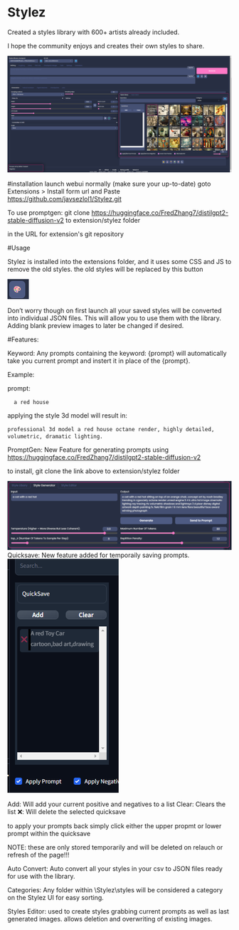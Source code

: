 # Stylez

Created a styles library with 600+ artists already included.

I hope the community enjoys and creates their own styles to share.

<img src="screenshots/Screenshot 2023-10-03 141019.png" alt="Alt text" title="Optional title">


#installation 
launch webui normally (make sure your up-to-date) goto Extensions > Install form url and Paste
https://github.com/javsezlol1/Stylez.git

To use promptgen:
git clone https://huggingface.co/FredZhang7/distilgpt2-stable-diffusion-v2 to extension/stylez folder

in the URL for extension's git repository


#Usage

Stylez is installed into the extensions folder, and it uses some CSS and JS to remove the old styles.
the old styles will be replaced by this button

<img src="screenshots/Screenshot 2023-10-03 141150.png" alt="Alt text" title="Optional title">

Don’t worry though on first launch all your saved styles will be converted into individual JSON files.
This will allow you to use them with the library. Adding blank preview images to later be changed if desired.

#Features:

Keyword:
Any prompts containing the keyword: {prompt} will automatically take you current prompt and instert it in place of the {prompt}.

  Example:
  
  prompt:
      
      a red house
      
applying the style 3d model will result in: 

    professional 3d model a red house octane render, highly detailed, volumetric, dramatic lighting.
PromptGen:
New Feature for generating prompts
using https://huggingface.co/FredZhang7/distilgpt2-stable-diffusion-v2

to install, git clone the link above to extension/stylez folder

<img src="screenshots/Screenshot 2023-10-123.png" alt="Alt text" title="Optional title">
Quicksave:
New feature added for temporaily saving prompts.
<img src="screenshots/Screenshot 2023-10-04 191935.png" alt="Alt text" title="Optional title">


Add: Will add your current positive and negatives to a list
Clear: Clears the list
❌: Will delete the selected quicksave

to apply your prompts back simply click either the upper propmt or lower prompt within the quicksave

NOTE: these are only stored temporarily and will be deleted on relauch or refresh of the page!!!

Auto Convert:
Auto convert all your styles in your csv to JSON files ready for use with the library.

Categories:
Any folder within \Stylez\styles will be considered a category on the Stylez UI for easy sorting.

Styles Editor:
used to create styles grabbing current prompts as well as last generated images.
allows deletion and overwriting of existing images.


